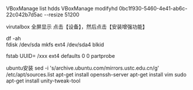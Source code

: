 VBoxManage list hdds
VBoxManage modifyhd 0bc1f930-5460-4e41-ab6c-22c042b7d5ac   --resize 51200


virutalbox 全屏显示
点击【设备】，然后点击【安装增强功能】


df -ah   
fdisk /dev/sda
mkfs ext4 /dev/sda4
blkid

fstab
UUID=   /xxx ext4 defaults 0 0
partprobe

ubuntu安装
sed -i 's/archive.ubuntu.com/mirrors.ustc.edu.cn/g' /etc/apt/sources.list
apt-get install openssh-server
apt-get install vim
sudo apt-get install unity-tweak-tool

